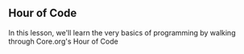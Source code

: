 ## Hour of Code

In this lesson, we'll learn the very basics of programming by walking through Core.org's Hour of Code
